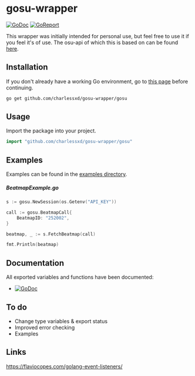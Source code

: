 # gosu-wrapper

[![GoDoc](https://godoc.org/github.com/charlessxd/gosu-wrapper/gosu?status.svg)](https://godoc.org/github.com/charlessxd/gosu-wrapper/gosu) 
[![GoReport](https://goreportcard.com/badge/github.com/charlessxd/gosu-wrapper)](https://goreportcard.com/report/github.com/charlessxd/gosu-wrapper)

This wrapper was initially intended for personal use, but feel free to use it if you feel it's of use. 
The osu-api of which this is based on can be found [here](https://github.com/ppy/osu-api/wiki).


## Installation

If you don't already have a working Go environment, go to [this page](https://golang.org/doc/install) before continuing.

```sh
go get github.com/charlessxd/gosu-wrapper/gosu
```


## Usage

Import the package into your project.

```go
import "github.com/charlessxd/gosu-wrapper/gosu"
```

## Examples
Examples can be found in the [examples directory](https://github.com/charlessxd/gosu-wrapper/tree/master/examples).
##### BeatmapExample.go 
```go
s := gosu.NewSession(os.Getenv("API_KEY"))

call := gosu.BeatmapCall{
	BeatmapID: "252002",
}

beatmap, _ := s.FetchBeatmap(call)

fmt.Println(beatmap)
```

## Documentation
All exported variables and functions have been documented:
 *  [![GoDoc](https://godoc.org/github.com/charlessxd/gosu-wrapper/gosu?status.svg)](https://godoc.org/github.com/charlessxd/gosu-wrapper/gosu) 

## To do
 * Change type variables & export status
 * Improved error checking
 * Examples

## Links
https://flaviocopes.com/golang-event-listeners/